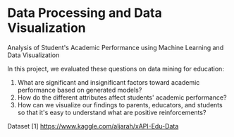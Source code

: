 # Data Processing and Data Visualization
Analysis of Student's Academic Performance using Machine Learning and Data Visualization

In this project, we evaluated these questions on data mining for education:  
1) What are significant and insignificant factors toward academic performance based on generated models?   
2) How do the different attributes affect students' academic performance?
3) How can we visualize our findings to parents, educators, and students so that it's easy to understand what are positive reinforcements?

Dataset [1] https://www.kaggle.com/aljarah/xAPI-Edu-Data
